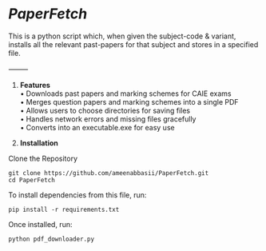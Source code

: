 # ***PaperFetch***
This is a python script which, when given the subject-code & variant, installs all the relevant past-papers for that subject and stores in a specified file.

⸻

1. **Features** \
	•	Downloads past papers and marking schemes for CAIE exams \
	•	Merges question papers and marking schemes into a single PDF \
	•	Allows users to choose directories for saving files \
	•	Handles network errors and missing files gracefully \
	•	Converts into an executable.exe for easy use

2. **Installation**

Clone the Repository
```
git clone https://github.com/ameenabbasii/PaperFetch.git
cd PaperFetch
```
   
To install dependencies from this file, run:
```
pip install -r requirements.txt
```

Once installed, run: 
```
python pdf_downloader.py
```
